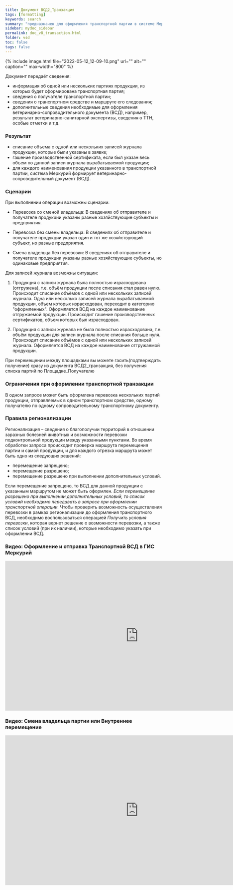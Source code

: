 ```yaml
---
title: Документ ВСД2_Транзакция
tags: [formatting]
keywords: search
summary: "предназначен для оформления транспортной партии в системе Меркурий."
sidebar: mydoc_sidebar
permalink: doc_v8_transaction.html
folder: vsd
toc: false
tags: false
---
```


<style>
.result {
background-color: #000000;
border: 1px solid #dedede;
padding: 10px;
margin-top: 10px;
margin-bottom: 10px;
}
</style>


{% include image.html file="2022-05-12_12-09-10.png" url="" alt="" caption="" max-width="800" %}

Документ передаёт сведения:

* информация об одной или нескольких партиях продукции, из которых будет сформирована транспортная партия;
* сведения о получателе транспортной партии;
* сведения о транспортном средстве и маршруте его следования;
* дополнительные сведения необходимые для оформления ветеринарно-сопроводительного документа (ВСД), например, результат ветеринарно-санитарной экспертизы, сведения о ТТН, особые отметки и т.д.

### Результат

* списание объема с одной или нескольких записей журнала продукции, которые были указаны в заявке;
* гашение производственной сертификата, если был указан весь объем по данной записи журнала вырабатываемой продукции;
* для каждого наименования продукции указанного в транспортной партии, система Меркурий формирует ветеринарно-сопроводительный документ (ВСД).

### Cценарии
При выполнении операции возможны сценарии:

* Перевозка со сменой владельца: В сведениях об отправителе и получателе продукции указаны разные хозяйствующие субъекты и предприятия.

* Перевозка без смены владельца: В сведениях об отправителе и получателе продукции указан один и тот же хозяйствующий субъект, но разные предприятия.

* Смена владельца без перевозки: В сведениях об отправителе и получателе продукции указаны разные хозяйствующие субъекты, но одинаковые предприятия.

Для записей журнала возможны ситуации:

1. Продукция с записи журнала была полностью израсходована (отгружена), т.е. объём продукции после списания стал равен нулю.
Происходит списание объёмов с одной или нескольких записей журнала.
Одна или несколько записей журнала вырабатываемой продукции, объем которых израсходован, переходит в категорию "оформленных".
Оформляется ВСД на каждое наименование отгружаемой продукции.
Происходит гашение производственных сертификатов, объем которых был израсходован.

2. Продукция с записи журнала не была полностью израсходована, т.е. объём продукции для записи журнала после списания больше нуля.
Происходит списание объёмов с одной или нескольких записей журнала.
Оформляется ВСД на каждое наименование отгружаемой продукции.

При перемещении между площадками вы можете гасить(подтверждать получение) сразу из документа ВСД2_транзакция, без получения списка партий по Площадке_Получателю

### Ограничения при оформлении транспортной транзакции

В одном запросе может быть оформлена перевозка нескольких партий продукции, отправляемых в одном транспортном средстве, одному получателю по одному сопроводительному транспортному документу.

### Правила регионализации

Регионализация – сведения о благополучии территорий в отношении заразных болезней животных и возможности перевозки подконтрольной продукции между указанными пунктами. Во время обработки запроса происходит проверка маршрута перемещения партии и самой продукции, и для каждого отрезка маршрута может быть одно из следующих решений:
* перемещение запрещено;
* перемещение разрешено;
* перемещение разрешено при выполнении дополнительных условий.

Если перемещение запрещено, то ВСД для данной продукции с указанным маршрутом не может быть оформлен. *Если перемещение разрешено при выполнении дополнительных условий, то список условий необходимо передавать в запросе при оформлении транспортной операции.* Чтобы проверить возможность осуществления перевозки в рамках регионализации до оформления транспортного ВСД, необходимо воспользоваться операцией *Получить условия перевозки*, которая вернет решение о возможности перевозки, а также список условий (при их наличии), которые необходимо указать при оформлении ВСД.

### Видео: Оформление и отправка Транспортной ВСД в ГИС Меркурий

<iframe width="854" height="480" src="https://www.youtube.com/embed/HytRj56v_XA?autoplay=1&rel=0" frameborder="0" allowfullscreen></iframe>

### Видео: Смена владельца партии или Внутреннее перемещение

<iframe width="854" height="480" src="https://www.youtube.com/embed/GI6I02xYvLc?rel=0" frameborder="0" allowfullscreen></iframe>

